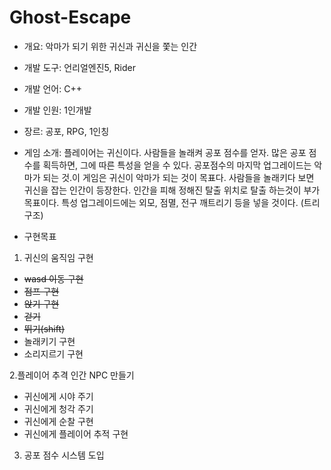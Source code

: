  # Ghost-Escape


- 개요: 악마가 되기 위한 귀신과 귀신을 쫓는 인간
- 개발 도구: 언리얼엔진5, Rider
- 개발 언어: C++
- 개발 인원: 1인개발
- 장르: 공포, RPG, 1인칭
- 게임 소개: 플레이어는 귀신이다. 사람들을 놀래켜 공포 점수를 얻자. 많은 공포 점수를 획득하면, 그에 따른 특성을 얻을 수 있다. 공포점수의 마지막 업그레이드는 악마가 되는 것.이 게임은 귀신이 악마가 되는 것이 목표다. 사람들을 놀래키다 보면 귀신을 잡는 인간이 등장한다. 인간을 피해 정해진 탈출 위치로 탈출 하는것이 부가 목표이다. 특성 업그레이드에는 외모, 점멸, 전구 깨트리기 등을 넣을 것이다. (트리구조)

- 구현목표<br>
1. 귀신의 움직임 구현 
 - ~~wasd 이동 구현~~
 - ~~점프 구현~~
 - ~~앉기 구현~~
 - ~~걷기~~
 - ~~뛰기(shift)~~
 - 놀래키기 구현
 - 소리지르기 구현

2.플레이어 추격 인간 NPC 만들기
  - 귀신에게 시야 주기
  - 귀신에게 청각 주기
  - 귀신에게 순찰 구현
  - 귀신에게 플레이어 추적 구현

3. 공포 점수 시스템 도입


